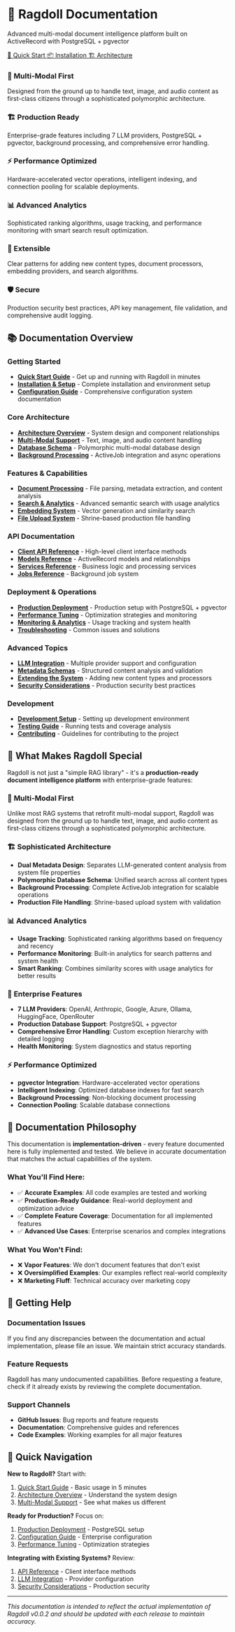 <div class="hero-banner">
  <h1>🎪 Ragdoll Documentation</h1>
  <p>Advanced multi-modal document intelligence platform built on ActiveRecord with PostgreSQL + pgvector</p>
  <div class="quick-start-buttons">
    <a href="getting-started/quick-start/" class="btn-primary">
      🚀 Quick Start
    </a>
    <a href="getting-started/installation/" class="btn-secondary">
      📦 Installation
    </a>
    <a href="development/architecture/" class="btn-secondary">
      🏗️ Architecture
    </a>
  </div>
</div>

<div class="feature-grid">
  <div class="feature-card">
    <h3><span class="feature-icon">🎯</span> Multi-Modal First</h3>
    <p>Designed from the ground up to handle text, image, and audio content as first-class citizens through a sophisticated polymorphic architecture.</p>
  </div>
  
  <div class="feature-card">
    <h3><span class="feature-icon">🏗️</span> Production Ready</h3>
    <p>Enterprise-grade features including 7 LLM providers, PostgreSQL + pgvector, background processing, and comprehensive error handling.</p>
  </div>
  
  <div class="feature-card">
    <h3><span class="feature-icon">⚡</span> Performance Optimized</h3>
    <p>Hardware-accelerated vector operations, intelligent indexing, and connection pooling for scalable deployments.</p>
  </div>
  
  <div class="feature-card">
    <h3><span class="feature-icon">📊</span> Advanced Analytics</h3>
    <p>Sophisticated ranking algorithms, usage tracking, and performance monitoring with smart search result optimization.</p>
  </div>
  
  <div class="feature-card">
    <h3><span class="feature-icon">🔧</span> Extensible</h3>
    <p>Clear patterns for adding new content types, document processors, embedding providers, and search algorithms.</p>
  </div>
  
  <div class="feature-card">
    <h3><span class="feature-icon">🛡️</span> Secure</h3>
    <p>Production security best practices, API key management, file validation, and comprehensive audit logging.</p>
  </div>
</div>

## 📚 Documentation Overview

### Getting Started

- **[Quick Start Guide](getting-started/quick-start.md)** - Get up and running with Ragdoll in minutes
- **[Installation & Setup](getting-started/installation.md)** - Complete installation and environment setup
- **[Configuration Guide](getting-started/configuration.md)** - Comprehensive configuration system documentation

### Core Architecture

- **[Architecture Overview](development/architecture.md)** - System design and component relationships
- **[Multi-Modal Support](user-guide/multi-modal.md)** - Text, image, and audio content handling
- **[Database Schema](operations/database-schema.md)** - Polymorphic multi-modal database design
- **[Background Processing](operations/background-processing.md)** - ActiveJob integration and async operations

### Features & Capabilities

- **[Document Processing](user-guide/document-processing.md)** - File parsing, metadata extraction, and content analysis
- **[Search & Analytics](user-guide/search-analytics.md)** - Advanced semantic search with usage analytics
- **[Embedding System](user-guide/embedding-system.md)** - Vector generation and similarity search
- **[File Upload System](user-guide/file-uploads.md)** - Shrine-based production file handling

### API Documentation

- **[Client API Reference](api-reference/api-client.md)** - High-level client interface methods
- **[Models Reference](api-reference/api-models.md)** - ActiveRecord models and relationships
- **[Services Reference](api-reference/api-services.md)** - Business logic and processing services
- **[Jobs Reference](api-reference/api-jobs.md)** - Background job system

### Deployment & Operations

- **[Production Deployment](deployment/deployment.md)** - Production setup with PostgreSQL + pgvector
- **[Performance Tuning](deployment/performance.md)** - Optimization strategies and monitoring
- **[Monitoring & Analytics](operations/monitoring.md)** - Usage tracking and system health
- **[Troubleshooting](operations/troubleshooting.md)** - Common issues and solutions

### Advanced Topics

- **[LLM Integration](reference/llm-integration.md)** - Multiple provider support and configuration
- **[Metadata Schemas](reference/metadata-schemas.md)** - Structured content analysis and validation
- **[Extending the System](development/extending.md)** - Adding new content types and processors
- **[Security Considerations](deployment/security.md)** - Production security best practices

### Development

- **[Development Setup](development/development.md)** - Setting up development environment
- **[Testing Guide](development/testing.md)** - Running tests and coverage analysis
- **[Contributing](development/contributing.md)** - Guidelines for contributing to the project

## 🚀 What Makes Ragdoll Special

Ragdoll is not just a "simple RAG library" - it's a **production-ready document intelligence platform** with enterprise-grade features:

### 🎯 **Multi-Modal First**
Unlike most RAG systems that retrofit multi-modal support, Ragdoll was designed from the ground up to handle text, image, and audio content as first-class citizens through a sophisticated polymorphic architecture.

### 🏗️ **Sophisticated Architecture**

- **Dual Metadata Design**: Separates LLM-generated content analysis from system file properties
- **Polymorphic Database Schema**: Unified search across all content types
- **Background Processing**: Complete ActiveJob integration for scalable operations
- **Production File Handling**: Shrine-based upload system with validation

### 📊 **Advanced Analytics**

- **Usage Tracking**: Sophisticated ranking algorithms based on frequency and recency
- **Performance Monitoring**: Built-in analytics for search patterns and system health
- **Smart Ranking**: Combines similarity scores with usage analytics for better results

### 🔧 **Enterprise Features**

- **7 LLM Providers**: OpenAI, Anthropic, Google, Azure, Ollama, HuggingFace, OpenRouter
- **Production Database Support**: PostgreSQL + pgvector
- **Comprehensive Error Handling**: Custom exception hierarchy with detailed logging
- **Health Monitoring**: System diagnostics and status reporting

### ⚡ **Performance Optimized**

- **pgvector Integration**: Hardware-accelerated vector operations
- **Intelligent Indexing**: Optimized database indexes for fast search
- **Background Processing**: Non-blocking document processing
- **Connection Pooling**: Scalable database connections

## 📖 Documentation Philosophy

This documentation is **implementation-driven** - every feature documented here is fully implemented and tested. We believe in accurate documentation that matches the actual capabilities of the system.

### What You'll Find Here:

- ✅ **Accurate Examples**: All code examples are tested and working
- ✅ **Production-Ready Guidance**: Real-world deployment and optimization advice
- ✅ **Complete Feature Coverage**: Documentation for all implemented features
- ✅ **Advanced Use Cases**: Enterprise scenarios and complex integrations

### What You Won't Find:

- ❌ **Vapor Features**: We don't document features that don't exist
- ❌ **Oversimplified Examples**: Our examples reflect real-world complexity
- ❌ **Marketing Fluff**: Technical accuracy over marketing copy

## 🤝 Getting Help

### Documentation Issues
If you find any discrepancies between the documentation and actual implementation, please file an issue. We maintain strict accuracy standards.

### Feature Requests
Ragdoll has many undocumented capabilities. Before requesting a feature, check if it already exists by reviewing the complete documentation.

### Support Channels

- **GitHub Issues**: Bug reports and feature requests
- **Documentation**: Comprehensive guides and references
- **Code Examples**: Working examples for all major features

## 🎯 Quick Navigation

**New to Ragdoll?** Start with:

1. [Quick Start Guide](getting-started/quick-start.md) - Basic usage in 5 minutes
2. [Architecture Overview](development/architecture.md) - Understand the system design
3. [Multi-Modal Support](user-guide/multi-modal.md) - See what makes us different

**Ready for Production?** Focus on:

1. [Production Deployment](deployment/deployment.md) - PostgreSQL setup
2. [Configuration Guide](getting-started/configuration.md) - Enterprise configuration
3. [Performance Tuning](deployment/performance.md) - Optimization strategies

**Integrating with Existing Systems?** Review:

1. [API Reference](api-reference/api-client.md) - Client interface methods
2. [LLM Integration](reference/llm-integration.md) - Provider configuration
3. [Security Considerations](deployment/security.md) - Production security

---

*This documentation is intended to reflect the actual implementation of Ragdoll v0.0.2 and should be updated with each release to maintain accuracy.*
